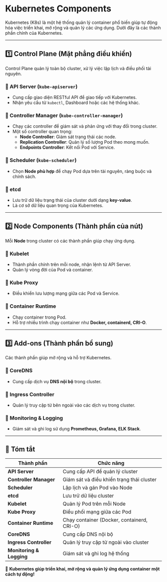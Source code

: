 # Kubernetes Components

Kubernetes (K8s) là một hệ thống quản lý container phổ biến giúp tự động hóa việc triển khai, mở rộng và quản lý các ứng dụng. Dưới đây là các thành phần chính của Kubernetes.

---

## 1️⃣ Control Plane (Mặt phẳng điều khiển)
Control Plane quản lý toàn bộ cluster, xử lý việc lập lịch và điều phối tài nguyên.

### 📌 API Server (`kube-apiserver`)
- Cung cấp giao diện RESTful API để giao tiếp với Kubernetes.
- Nhận yêu cầu từ `kubectl`, Dashboard hoặc các hệ thống khác.

### 📌 Controller Manager (`kube-controller-manager`)
- Chạy các controller để giám sát và phản ứng với thay đổi trong cluster.
- Một số controller quan trọng:
  - **Node Controller**: Giám sát trạng thái các node.
  - **Replication Controller**: Quản lý số lượng Pod theo mong muốn.
  - **Endpoints Controller**: Kết nối Pod với Service.

### 📌 Scheduler (`kube-scheduler`)
- Chọn **Node phù hợp** để chạy Pod dựa trên tài nguyên, ràng buộc và chính sách.

### 📌 etcd
- Lưu trữ dữ liệu trạng thái của cluster dưới dạng **key-value**.
- Là cơ sở dữ liệu quan trọng của Kubernetes.

---

## 2️⃣ Node Components (Thành phần của nút)
Mỗi **Node** trong cluster có các thành phần giúp chạy ứng dụng.

### 📌 Kubelet
- Thành phần chính trên mỗi node, nhận lệnh từ API Server.
- Quản lý vòng đời của Pod và container.

### 📌 Kube Proxy
- Điều khiển lưu lượng mạng giữa các Pod và Service.

### 📌 Container Runtime
- Chạy container trong Pod.  
- Hỗ trợ nhiều trình chạy container như **Docker, containerd, CRI-O**.

---

## 3️⃣ Add-ons (Thành phần bổ sung)
Các thành phần giúp mở rộng và hỗ trợ Kubernetes.

### 📌 CoreDNS
- Cung cấp dịch vụ **DNS nội bộ** trong cluster.

### 📌 Ingress Controller
- Quản lý truy cập từ bên ngoài vào các dịch vụ trong cluster.

### 📌 Monitoring & Logging
- Giám sát và ghi log sử dụng **Prometheus, Grafana, ELK Stack**.

---

## 📌 Tóm tắt
| Thành phần | Chức năng |
|------------|----------|
| **API Server** | Cung cấp API để quản lý cluster |
| **Controller Manager** | Giám sát và điều khiển trạng thái cluster |
| **Scheduler** | Lập lịch và gán Pod vào Node |
| **etcd** | Lưu trữ dữ liệu cluster |
| **Kubelet** | Quản lý Pod trên mỗi Node |
| **Kube Proxy** | Điều phối mạng giữa các Pod |
| **Container Runtime** | Chạy container (Docker, containerd, CRI-O) |
| **CoreDNS** | Cung cấp DNS nội bộ |
| **Ingress Controller** | Quản lý truy cập từ ngoài vào cluster |
| **Monitoring & Logging** | Giám sát và ghi log hệ thống |

🚀 **Kubernetes giúp triển khai, mở rộng và quản lý ứng dụng container một cách tự động!**
